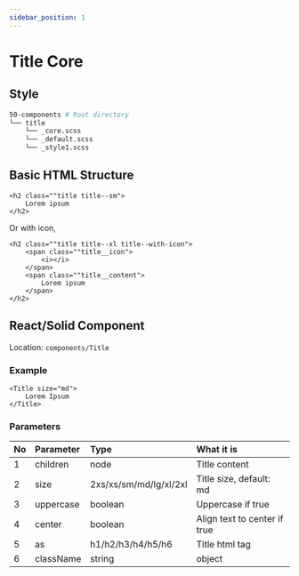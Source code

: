 ```yaml
---
sidebar_position: 1
---
```

# Title Core

## Style
```bash
50-components # Root directory
└── title
    └── _core.scss
    └── _default.scss
    └── _style1.scss
```

## Basic HTML Structure
```
<h2 class=""title title--sm">
    Lorem ipsum
</h2>
```
Or with icon,
```
<h2 class=""title title--xl title--with-icon">
    <span class=""title__icon">
        <i></i>
    </span>
    <span class=""title__content">
        Lorem ipsum
    </span>
</h2>
```

## React/Solid Component
Location: ```components/Title```
### Example
```
<Title size="md">
    Lorem Ipsum
</Title>
```

### Parameters
| No | Parameter | Type | What it is |
| :-| :-| :-| :-|
| 1 | children | node | Title content |
| 2 | size | 2xs/xs/sm/md/lg/xl/2xl | Title size, default: md |
| 3 | uppercase | boolean | Uppercase if true |
| 4 | center | boolean | Align text to center if true |
| 5 | as | h1/h2/h3/h4/h5/h6 | Title html tag |
| 6 | className | string|object |  Root classname |